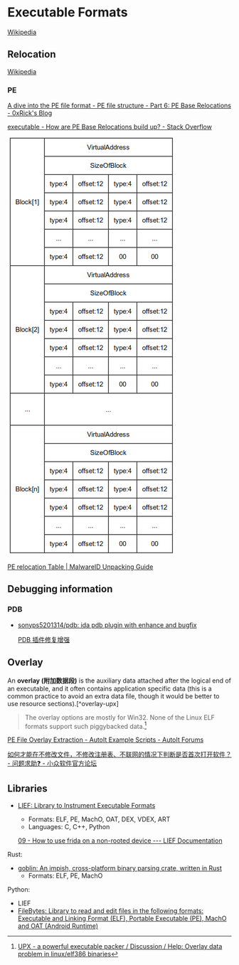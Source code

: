 # Executable Formats
[Wikipedia](https://en.wikipedia.org/wiki/Executable_and_Linkable_Format)

## Relocation
[Wikipedia](https://en.wikipedia.org/wiki/Relocation_(computing))

### PE
[A dive into the PE file format - PE file structure - Part 6: PE Base Relocations - 0xRick's Blog](https://0xrick.github.io/win-internals/pe7/)

[executable - How are PE Base Relocations build up? - Stack Overflow](https://stackoverflow.com/questions/17436668/how-are-pe-base-relocations-build-up)

![](images/README/relocation-pe.png)

[PE relocation Table | MalwareID Unpacking Guide](http://malwareid.in/unpack/unpacking-basics/pe-relocation-table)

## Debugging information
### PDB
- [sonyps5201314/pdb: ida pdb plugin with enhance and bugfix](https://github.com/sonyps5201314/pdb)
  
  [PDB 插件修复增强](https://bbs.pediy.com/thread-266189.htm)

## Overlay
An **overlay (附加数据段)** is the auxiliary data attached after the logical end of an executable, and it often contains application specific data (this is a common practice to avoid an extra data file, though it would be better to use resource sections).[^overlay-upx]

> The overlay options are mostly for Win32. None of the Linux ELF formats support such piggybacked data.[^overlay-upx-linux]

[PE File Overlay Extraction - AutoIt Example Scripts - AutoIt Forums](https://www.autoitscript.com/forum/topic/153277-pe-file-overlay-extraction/)

[如何才能在不修改文件，不修改注册表、不联网的情况下判断是否首次打开软件？ - 问题求助❓ - 小众软件官方论坛](https://meta.appinn.net/t/topic/50462?u=chaoses_ib)


[^upx]: [upx(1): compress/expand executable files - Linux man page](https://linux.die.net/man/1/upx)
[^overlay-upx-linux]: [UPX - a powerful executable packer / Discussion / Help: Overlay data problem in linux/elf386 binaries](https://sourceforge.net/p/upx/discussion/6806/thread/79e2a6b8/)

## Libraries
- [LIEF: Library to Instrument Executable Formats](https://github.com/lief-project/LIEF)
  - Formats: ELF, PE, MachO, OAT, DEX, VDEX, ART
  - Languages: C, C++, Python

  [09 - How to use frida on a non-rooted device --- LIEF Documentation](https://lief-project.github.io/doc/latest/tutorials/09_frida_lief.html)

Rust:
- [goblin: An impish, cross-platform binary parsing crate, written in Rust](https://github.com/m4b/goblin)
  - Formats: ELF, PE, MachO

Python:
- LIEF
- [FileBytes: Library to read and edit files in the following formats: Executable and Linking Format (ELF), Portable Executable (PE), MachO and OAT (Android Runtime)](https://github.com/sashs/filebytes)
